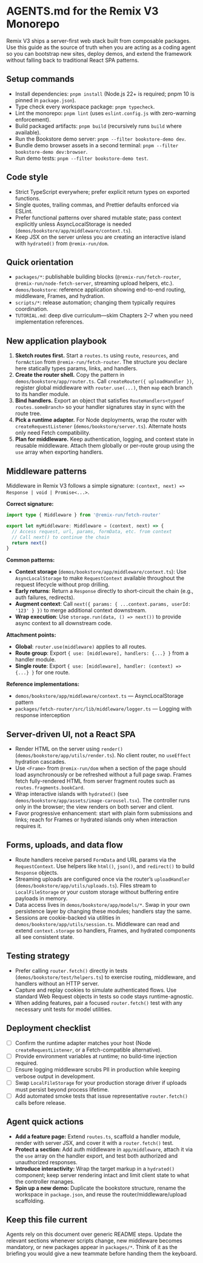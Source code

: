 # AGENTS.md for the Remix V3 Monorepo

Remix V3 ships a server-first web stack built from composable packages. Use this guide as the source of truth when you are acting as a coding agent so you can bootstrap new sites, deploy demos, and extend the framework without falling back to traditional React SPA patterns.

## Setup commands

- Install dependencies: `pnpm install` (Node.js 22+ is required; pnpm 10 is pinned in `package.json`).
- Type check every workspace package: `pnpm typecheck`.
- Lint the monorepo: `pnpm lint` (uses `eslint.config.js` with zero-warning enforcement).
- Build packaged artifacts: `pnpm build` (recursively runs `build` where available).
- Run the Bookstore demo server: `pnpm --filter bookstore-demo dev`.
- Bundle demo browser assets in a second terminal: `pnpm --filter bookstore-demo dev:browser`.
- Run demo tests: `pnpm --filter bookstore-demo test`.

## Code style

- Strict TypeScript everywhere; prefer explicit return types on exported functions.
- Single quotes, trailing commas, and Prettier defaults enforced via ESLint.
- Prefer functional patterns over shared mutable state; pass context explicitly unless AsyncLocalStorage is needed (`demos/bookstore/app/middleware/context.ts`).
- Keep JSX on the server unless you are creating an interactive island with `hydrated()` from `@remix-run/dom`.

## Quick orientation

- `packages/*`: publishable building blocks (`@remix-run/fetch-router`, `@remix-run/node-fetch-server`, streaming upload helpers, etc.).
- `demos/bookstore`: reference application showing end-to-end routing, middleware, Frames, and hydration.
- `scripts/*`: release automation; changing them typically requires coordination.
- `TUTORIAL.md`: deep dive curriculum—skim Chapters 2–7 when you need implementation references.

## New application playbook

1. **Sketch routes first.** Start a `routes.ts` using `route`, `resources`, and `formAction` from `@remix-run/fetch-router`. The structure you declare here statically types params, links, and handlers.
2. **Create the router shell.** Copy the pattern in `demos/bookstore/app/router.ts`. Call `createRouter({ uploadHandler })`, register global middleware with `router.use(...)`, then `map` each branch to its handler module.
3. **Bind handlers.** Export an object that satisfies `RouteHandlers<typeof routes.someBranch>` so your handler signatures stay in sync with the route tree.
4. **Pick a runtime adapter.** For Node deployments, wrap the router with `createRequestListener` (`demos/bookstore/server.ts`). Alternate hosts only need Fetch compatibility.
5. **Plan for middleware.** Keep authentication, logging, and context state in reusable middleware. Attach them globally or per-route group using the `use` array when exporting handlers.

## Middleware patterns

Middleware in Remix V3 follows a simple signature: `(context, next) => Response | void | Promise<...>`.

**Correct signature:**

```typescript
import type { Middleware } from '@remix-run/fetch-router'

export let myMiddleware: Middleware = (context, next) => {
  // Access request, url, params, formData, etc. from context
  // Call next() to continue the chain
  return next()
}
```

**Common patterns:**

- **Context storage** (`demos/bookstore/app/middleware/context.ts`): Use `AsyncLocalStorage` to make `RequestContext` available throughout the request lifecycle without prop drilling.
- **Early returns**: Return a `Response` directly to short-circuit the chain (e.g., auth failures, redirects).
- **Augment context**: Call `next({ params: { ...context.params, userId: '123' } })` to merge additional context downstream.
- **Wrap execution**: Use `storage.run(data, () => next())` to provide async context to all downstream code.

**Attachment points:**

- **Global**: `router.use(middleware)` applies to all routes.
- **Route group**: Export `{ use: [middleware], handlers: {...} }` from a handler module.
- **Single route**: Export `{ use: [middleware], handler: (context) => {...} }` for one route.

**Reference implementations:**

- `demos/bookstore/app/middleware/context.ts` — AsyncLocalStorage pattern
- `packages/fetch-router/src/lib/middleware/logger.ts` — Logging with response interception

## Server-driven UI, not a React SPA

- Render HTML on the server using `render()` (`demos/bookstore/app/utils/render.ts`). No client router, no `useEffect` hydration cascades.
- Use `<Frame>` from `@remix-run/dom` when a section of the page should load asynchronously or be refreshed without a full page swap. Frames fetch fully-rendered HTML from server fragment routes such as `routes.fragments.bookCard`.
- Wrap interactive islands with `hydrated()` (see `demos/bookstore/app/assets/image-carousel.tsx`). The controller runs only in the browser; the view renders on both server and client.
- Favor progressive enhancement: start with plain form submissions and links; reach for Frames or hydrated islands only when interaction requires it.

## Forms, uploads, and data flow

- Route handlers receive parsed `FormData` and URL params via the `RequestContext`. Use helpers like `html()`, `json()`, and `redirect()` to build `Response` objects.
- Streaming uploads are configured once via the router’s `uploadHandler` (`demos/bookstore/app/utils/uploads.ts`). Files stream to `LocalFileStorage` or your custom storage without buffering entire payloads in memory.
- Data access lives in `demos/bookstore/app/models/*`. Swap in your own persistence layer by changing these modules; handlers stay the same.
- Sessions are cookie-backed via utilities in `demos/bookstore/app/utils/session.ts`. Middleware can read and extend `context.storage` so handlers, Frames, and hydrated components all see consistent state.

## Testing strategy

- Prefer calling `router.fetch()` directly in tests (`demos/bookstore/test/helpers.ts`) to exercise routing, middleware, and handlers without an HTTP server.
- Capture and replay cookies to simulate authenticated flows. Use standard Web Request objects in tests so code stays runtime-agnostic.
- When adding features, pair a focused `router.fetch()` test with any necessary unit tests for model utilities.

## Deployment checklist

- [ ] Confirm the runtime adapter matches your host (Node `createRequestListener`, or a Fetch-compatible alternative).
- [ ] Provide environment variables at runtime; no build-time injection required.
- [ ] Ensure logging middleware scrubs PII in production while keeping verbose output in development.
- [ ] Swap `LocalFileStorage` for your production storage driver if uploads must persist beyond process lifetime.
- [ ] Add automated smoke tests that issue representative `router.fetch()` calls before release.

## Agent quick actions

- **Add a feature page:** Extend `routes.ts`, scaffold a handler module, render with server JSX, and cover it with a `router.fetch()` test.
- **Protect a section:** Add auth middleware in `app/middleware`, attach it via the `use` array on the handler export, and test both authorized and unauthorized responses.
- **Introduce interactivity:** Wrap the target markup in a `hydrated()` component; keep server rendering intact and limit client state to what the controller manages.
- **Spin up a new demo:** Duplicate the bookstore structure, rename the workspace in `package.json`, and reuse the router/middleware/upload scaffolding.

## Keep this file current

Agents rely on this document over generic README steps. Update the relevant sections whenever scripts change, new middleware becomes mandatory, or new packages appear in `packages/*`. Think of it as the briefing you would give a new teammate before handing them the keyboard.

